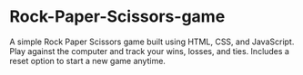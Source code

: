 # Rock-Paper-Scissors-game
A simple Rock Paper Scissors game built using HTML, CSS, and JavaScript. Play against the computer and track your wins, losses, and ties. Includes a reset option to start a new game anytime.
